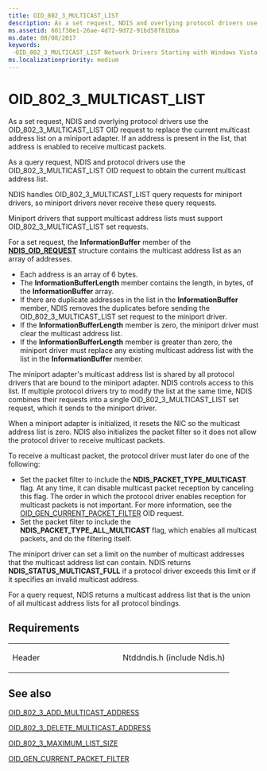```yaml
---
title: OID_802_3_MULTICAST_LIST
description: As a set request, NDIS and overlying protocol drivers use the OID_802_3_MULTICAST_LIST OID request to replace the current multicast address list on a miniport adapter.
ms.assetid: 601f38e1-26ae-4d72-9d72-91bd58f81bba
ms.date: 08/08/2017
keywords: 
 -OID_802_3_MULTICAST_LIST Network Drivers Starting with Windows Vista
ms.localizationpriority: medium
---
```


# OID\_802\_3\_MULTICAST\_LIST


As a set request, NDIS and overlying protocol drivers use the OID\_802\_3\_MULTICAST\_LIST OID request to replace the current multicast address list on a miniport adapter. If an address is present in the list, that address is enabled to receive multicast packets.

As a query request, NDIS and protocol drivers use the OID\_802\_3\_MULTICAST\_LIST OID request to obtain the current multicast address list.




NDIS handles OID\_802\_3\_MULTICAST\_LIST query requests for miniport drivers, so miniport drivers never receive these query requests.

Miniport drivers that support multicast address lists must support OID\_802\_3\_MULTICAST\_LIST set requests.

For a set request, the **InformationBuffer** member of the [**NDIS\_OID\_REQUEST**](https://msdn.microsoft.com/library/windows/hardware/ff566710) structure contains the multicast address list as an array of addresses.

-   Each address is an array of 6 bytes.
-   The **InformationBufferLength** member contains the length, in bytes, of the **InformationBuffer** array.
-   If there are duplicate addresses in the list in the **InformationBuffer** member, NDIS removes the duplicates before sending the OID\_802\_3\_MULTICAST\_LIST set request to the miniport driver.
-   If the **InformationBufferLength** member is zero, the miniport driver must clear the multicast address list.
-   If the **InformationBufferLength** member is greater than zero, the miniport driver must replace any existing multicast address list with the list in the **InformationBuffer** member.

The miniport adapter's multicast address list is shared by all protocol drivers that are bound to the miniport adapter. NDIS controls access to this list. If multiple protocol drivers try to modify the list at the same time, NDIS combines their requests into a single OID\_802\_3\_MULTICAST\_LIST set request, which it sends to the miniport driver.

When a miniport adapter is initialized, it resets the NIC so the multicast address list is zero. NDIS also initializes the packet filter so it does not allow the protocol driver to receive multicast packets.

To receive a multicast packet, the protocol driver must later do one of the following:

-   Set the packet filter to include the **NDIS\_PACKET\_TYPE\_MULTICAST** flag. At any time, it can disable multicast packet reception by canceling this flag. The order in which the protocol driver enables reception for multicast packets is not important. For more information, see the [OID\_GEN\_CURRENT\_PACKET\_FILTER](oid-gen-current-packet-filter.md) OID request.
-   Set the packet filter to include the **NDIS\_PACKET\_TYPE\_ALL\_MULTICAST** flag, which enables all multicast packets, and do the filtering itself.

The miniport driver can set a limit on the number of multicast addresses that the multicast address list can contain. NDIS returns **NDIS\_STATUS\_MULTICAST\_FULL** if a protocol driver exceeds this limit or if it specifies an invalid multicast address.

For a query request, NDIS returns a multicast address list that is the union of all multicast address lists for all protocol bindings.

Requirements
------------

<table>
<colgroup>
<col width="50%" />
<col width="50%" />
</colgroup>
<tbody>
<tr class="odd">
<td><p>Header</p></td>
<td>Ntddndis.h (include Ndis.h)</td>
</tr>
</tbody>
</table>

## See also


[OID\_802\_3\_ADD\_MULTICAST\_ADDRESS](oid-802-3-add-multicast-address.md)

[OID\_802\_3\_DELETE\_MULTICAST\_ADDRESS](oid-802-3-delete-multicast-address.md)

[OID\_802\_3\_MAXIMUM\_LIST\_SIZE](oid-802-3-maximum-list-size.md)

[OID\_GEN\_CURRENT\_PACKET\_FILTER](oid-gen-current-packet-filter.md)

 

 




